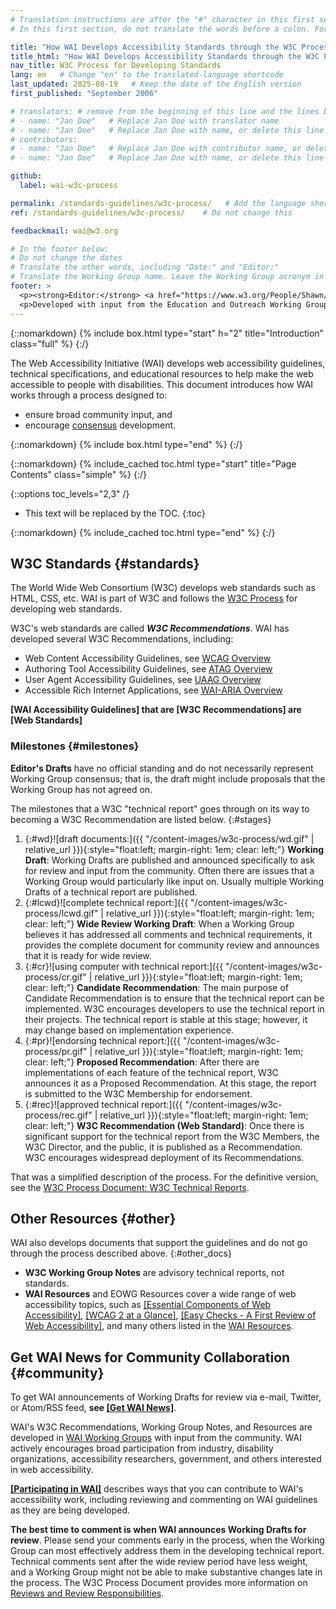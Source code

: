 ```yaml
---
# Translation instructions are after the "#" character in this first section. They are comments that do not show up in the web page. You do not need to translate the instructions after "#".
# In this first section, do not translate the words before a colon. For example, do not translate "title:". Do translate the text after "title:"

title: "How WAI Develops Accessibility Standards through the W3C Process: Milestones and Opportunities to Contribute"
title_html: "How WAI Develops Accessibility Standards through the W3C Process:<br> Milestones and Opportunities to Contribute"
nav_title: W3C Process for Developing Standards
lang: en   # Change "en" to the translated-language shortcode
last_updated: 2025-08-19   # Keep the date of the English version
first_published: "September 2006"

# translators: # remove from the beginning of this line and the lines below: "# " (the hash sign and the space)
# - name: "Jan Doe"   # Replace Jan Doe with translator name
# - name: "Jan Doe"   # Replace Jan Doe with name, or delete this line if not multiple translators
# contributors:
# - name: "Jan Doe"   # Replace Jan Doe with contributor name, or delete this line if none
# - name: "Jan Doe"   # Replace Jan Doe with name, or delete this line if not multiple contributors

github:
  label: wai-w3c-process

permalink: /standards-guidelines/w3c-process/   # Add the language shortcode to the end, with no slash at the end. For example /path/to/file/fr
ref: /standards-guidelines/w3c-process/    # Do not change this

feedbackmail: wai@w3.org

# In the footer below:
# Do not change the dates
# Translate the other words, including "Date:" and "Editor:"
# Translate the Working Group name. Leave the Working Group acronym in English.
footer: >
  <p><strong>Editor:</strong> <a href="https://www.w3.org/People/Shawn/">Shawn Lawton Henry</a>.</p>
  <p>Developed with input from the Education and Outreach Working Group (<a href="https://www.w3.org/WAI/EO/">EOWG</a>).</p>
---
```


{::nomarkdown}
{% include box.html type="start" h="2" title="Introduction" class="full" %}
{:/}

The Web Accessibility Initiative (WAI) develops web accessibility guidelines, technical specifications, and educational resources to help make the web accessible to people with disabilities. This document introduces how WAI works through a process designed to:

- ensure broad community input, and 
- encourage [consensus](https://www.w3.org/Consortium/Process/#Consensus) development.

{::nomarkdown}
{% include box.html type="end" %}
{:/}

{::nomarkdown}
{% include_cached toc.html type="start" title="Page Contents" class="simple" %}
{:/}

{::options toc_levels="2,3" /}

-   This text will be replaced by the TOC.
{:toc}

{::nomarkdown}
{% include_cached toc.html type="end" %}
{:/}

## W3C Standards {#standards}

The World Wide Web Consortium (W3C) develops web standards such as HTML, CSS, etc. WAI is part of W3C and follows the [W3C Process](https://www.w3.org/Consortium/Process/) for developing web standards.

W3C's web standards are called ***W3C Recommendations***. WAI has developed several W3C Recommendations, including:

- Web Content Accessibility Guidelines, see [WCAG Overview](/standards-guidelines/wcag/)
- Authoring Tool Accessibility Guidelines, see [ATAG Overview](/standards-guidelines/atag/)
- User Agent Accessibility Guidelines, see [UAAG Overview](/standards-guidelines/uaag/)
- Accessible Rich Internet Applications, see [WAI-ARIA Overview](/standards-guidelines/aria/)

**\[WAI Accessibility Guidelines\] that are \[W3C Recommendations\] are \[Web Standards\]**

### Milestones {#milestones}

**Editor's Drafts** have no official standing and do not necessarily represent Working Group consensus; that is, the draft might include proposals that the Working Group has not agreed on.

The milestones that a W3C "technical report" goes through on its way to becoming a W3C Recommendation are listed below.
{:#stages}

1. {:#wd}![draft documents:]({{ "/content-images/w3c-process/wd.gif" | relative_url }}){:style="float:left; margin-right: 1em; clear: left;"} **Working Draft**: Working Drafts are published and announced specifically to ask for review and input from the community. Often there are issues that a Working Group would particularly like input on. Usually multiple Working Drafts of a technical report are published.
2. {:#lcwd}![complete technical report:]({{ "/content-images/w3c-process/lcwd.gif" | relative_url }}){:style="float:left; margin-right: 1em; clear: left;"} **Wide Review Working Draft**: When a Working Group believes it has addressed all comments and technical requirements, it provides the complete document for community review and announces that it is ready for wide review.
3. {:#cr}![using computer with technical report:]({{ "/content-images/w3c-process/cr.gif" | relative_url }}){:style="float:left; margin-right: 1em; clear: left;"} **Candidate Recommendation**: The main purpose of Candidate Recommendation is to ensure that the technical report can be implemented. W3C encourages developers to use the technical report in their projects. The technical report is stable at this stage; however, it may change based on implementation experience.
4. {:#pr}![endorsing technical report:]({{ "/content-images/w3c-process/pr.gif" | relative_url }}){:style="float:left; margin-right: 1em; clear: left;"} **Proposed Recommendation**: After there are implementations of each feature of the technical report, W3C announces it as a Proposed Recommendation. At this stage, the report is submitted to the W3C Membership for endorsement.
5. {:#rec}![approved technical report:]({{ "/content-images/w3c-process/rec.gif" | relative_url }}){:style="float:left; margin-right: 1em; clear: left;"} **W3C Recommendation (Web Standard)**: Once there is significant support for the technical report from the W3C Members, the W3C Director, and the public, it is published as a Recommendation. W3C encourages widespread deployment of its Recommendations.

That was a simplified description of the process. For the definitive version, see the [W3C Process Document: W3C Technical Reports](https://www.w3.org/policies/process/#Reports).

## Other Resources {#other}

WAI also develops documents that support the guidelines and do not go through the process described above.
{:#other_docs}

- **W3C Working Group Notes** are advisory technical reports, not standards.
- **WAI Resources** and EOWG Resources cover a wide range of web accessibility topics, such as [[Essential Components of Web Accessibility]](/fundamentals/components/), [[WCAG 2 at a Glance]](/standards-guidelines/wcag/glance/), [[Easy Checks - A First Review of Web Accessibility]](/test-evaluate/preliminary/), and many others listed in the [WAI Resources](/resources/).

## Get WAI News for Community Collaboration {#community}

To get WAI announcements of Working Drafts for review via e-mail, Twitter, or Atom/RSS feed, **see [[Get WAI News]](/news/subscribe/)**.

WAI's W3C Recommendations, Working Group Notes, and Resources are developed in [WAI Working Groups](/about/groups/) with input from the community. WAI actively encourages broad participation from industry, disability organizations, accessibility researchers, government, and others interested in web accessibility.

**[[Participating in WAI]](/get-involved/)** describes ways that you can contribute to WAI's accessibility work, including reviewing and commenting on WAI guidelines as they are being developed.

**The best time to comment is when WAI announces Working Drafts for review**. Please send your comments early in the process, when the Working Group can most effectively address them in the developing technical report. Technical comments sent after the wide review period have less weight, and a Working Group might not be able to make substantive changes late in the process. The W3C Process Document provides more information on [Reviews and Review Responsibilities](https://www.w3.org/Consortium/Process/#doc-reviews).
